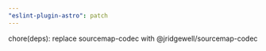 ```yaml
---
"eslint-plugin-astro": patch
---
```


chore(deps): replace sourcemap-codec with @jridgewell/sourcemap-codec
